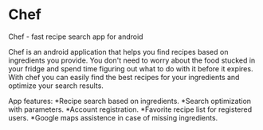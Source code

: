 # Chef
Chef - fast recipe search app for android

Chef is an android application that helps you find recipes based on ingredients you provide. 
You don't need to worry about the food stucked in your fridge and spend time figuring out what to do with it before it expires.
With chef you can easily find the best recipes for your ingredients and optimize your search results.

App features:
*Recipe search based on ingredients.
*Search optimization with parameters.
*Account registration.
*Favorite recipe list for registered users.
*Google maps assistence in case of missing ingredients.
